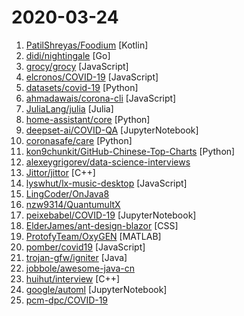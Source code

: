 # 2020-03-24

1. [PatilShreyas/Foodium](https://github.com/PatilShreyas/Foodium "🍲Foodium is a sample food blog Android application 📱 built to demonstrate use of Modern Android development tools - (Kotlin, Coroutines, Flow, Dagger 2, Architecture Components, MVVM, Room, Retrofit, Moshi, Material Components).") [Kotlin]
2. [didi/nightingale](https://github.com/didi/nightingale "A Distributed and High-Performance Monitoring System") [Go]
3. [grocy/grocy](https://github.com/grocy/grocy "ERP beyond your fridge - grocy is a web-based self-hosted groceries & household management solution for your home") [JavaScript]
4. [elcronos/COVID-19](https://github.com/elcronos/COVID-19 "COVID-19 Detector from x-rays using Computer Vision and Deep Learning") [JavaScript]
5. [datasets/covid-19](https://github.com/datasets/covid-19 "Novel Coronavirus 2019 time series data on cases") [Python]
6. [ahmadawais/corona-cli](https://github.com/ahmadawais/corona-cli "🦠 Track the Coronavirus disease (COVID-19) or the Novel Coronavirus Strain in the command line. Both worldwide for all countries, for one country, or for the US States. Fast response time (< 100ms).") [JavaScript]
7. [JuliaLang/julia](https://github.com/JuliaLang/julia "The Julia Language: A fresh approach to technical computing.") [Julia]
8. [home-assistant/core](https://github.com/home-assistant/core "🏡 Open source home automation that puts local control and privacy first") [Python]
9. [deepset-ai/COVID-QA](https://github.com/deepset-ai/COVID-QA "API & Webapp to answer questions about COVID-19. Using NLP (Question Answering) and trusted, curated data sources.") [JupyterNotebook]
10. [coronasafe/care](https://github.com/coronasafe/care "Care is a single point to link Hospitals, Corona Care Centers and Volunteers to the unified Corona Safe Network so that the Kerala Chief Ministers Office has direct access to live reports of health data v/s our total. healthcare capacity") [Python]
11. [kon9chunkit/GitHub-Chinese-Top-Charts](https://github.com/kon9chunkit/GitHub-Chinese-Top-Charts "🇨🇳 GitHub中文排行榜，帮助你发现高分优秀中文项目、更高效地吸收国人的优秀经验成果；榜单每周更新一次，敬请关注！（武汉加油！中国加油！世界加油！）") [Python]
12. [alexeygrigorev/data-science-interviews](https://github.com/alexeygrigorev/data-science-interviews "Data science interview questions and answers") 
13. [Jittor/jittor](https://github.com/Jittor/jittor "Jittor is a high-performance deep learning framework based on JIT compiling and meta-operators.") [C++]
14. [lyswhut/lx-music-desktop](https://github.com/lyswhut/lx-music-desktop "一个基于 electron 的音乐软件") [JavaScript]
15. [LingCoder/OnJava8](https://github.com/LingCoder/OnJava8 "《On Java 8》中文版，又名《Java编程思想》 第5版") 
16. [nzw9314/QuantumultX](https://github.com/nzw9314/QuantumultX "QuantumultX") 
17. [peixebabel/COVID-19](https://github.com/peixebabel/COVID-19 "Dados e plots sobre as informações do Corona Virus levantadas pelo Peixe Babel.") [JupyterNotebook]
18. [ElderJames/ant-design-blazor](https://github.com/ElderJames/ant-design-blazor "🌈An enterprise-class UI components based on Ant Design and Blazor WebAssembly.") [CSS]
19. [ProtofyTeam/OxyGEN](https://github.com/ProtofyTeam/OxyGEN "OxyGEN") [MATLAB]
20. [pomber/covid19](https://github.com/pomber/covid19 "JSON time-series of coronavirus cases (confirmed, deaths and recovered) per country - updated daily") [JavaScript]
21. [trojan-gfw/igniter](https://github.com/trojan-gfw/igniter "A trojan client for Android (UNDER CONSTRUCTION).") [Java]
22. [jobbole/awesome-java-cn](https://github.com/jobbole/awesome-java-cn "Java资源大全中文版，包括开发库、开发工具、网站、博客、微信、微博等，由伯乐在线持续更新。") 
23. [huihut/interview](https://github.com/huihut/interview "📚 C/C++ 技术面试基础知识总结，包括语言、程序库、数据结构、算法、系统、网络、链接装载库等知识及面试经验、招聘、内推等信息。") [C++]
24. [google/automl](https://github.com/google/automl "Google Brain AutoML") [JupyterNotebook]
25. [pcm-dpc/COVID-19](https://github.com/pcm-dpc/COVID-19 "COVID-19 Italia - Monitoraggio situazione") 
